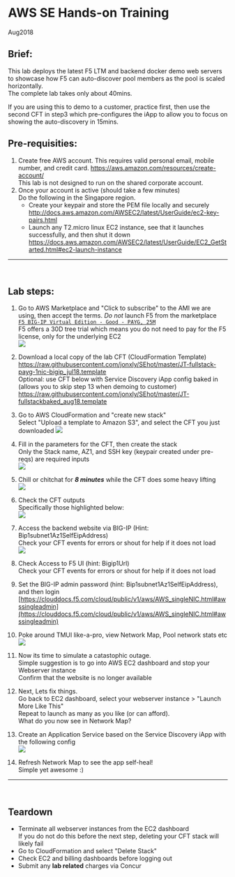 # AWS SE Hands-on Training

Aug2018
<br>
## Brief:
This lab deploys the latest F5 LTM and backend docker demo web servers to showcase how F5 can auto-discover pool members as the pool is scaled horizontally.  
The complete lab takes only about 40mins.  

If you are using this to demo to a customer, practice first, then use the second CFT in step3 which pre-configures the iApp to allow you to focus on showing the auto-discovery in 15mins.  

## Pre-requisities:
1. Create free AWS account. This requires valid personal email, mobile number, and credit card.
   https://aws.amazon.com/resources/create-account/  
   This lab is not designed to run on the shared corporate account.
2. Once your account is active (should take a few minutes)  
   Do the following in the Singapore region.    
   - Create your keypair and store the PEM file locally and securely  
     http://docs.aws.amazon.com/AWSEC2/latest/UserGuide/ec2-key-pairs.html
   - Launch any T2.micro linux EC2 instance, see that it launches successfully, and then shut it down  
     https://docs.aws.amazon.com/AWSEC2/latest/UserGuide/EC2_GetStarted.html#ec2-launch-instance

---
<br>

## Lab steps:
1. Go to AWS Marketplace and "Click to subscribe" to the AMI we are using, then accept the terms. *Do not* launch F5 from the marketplace  
   [```F5 BIG-IP Virtual Edition - Good - PAYG, 25M```](https://aws.amazon.com/marketplace/pp/B079C44MFH?qid=1532871168475)  
   F5 offers a 30D tree trial which means you do not need to pay for the F5 license, only for the underlying EC2  
   ![](images/F5mktplace1.png)

2. Download a local copy of the lab CFT (CloudFormation Template)  
   https://raw.githubusercontent.com/jonxly/SEhot/master/JT-fullstack-payg-1nic-bigip_jul18.template  
   Optional: use CFT below with Service Discovery iApp config baked in (allows you to skip step 13 when demoing to customer)
   https://raw.githubusercontent.com/jonxly/SEhot/master/JT-fullstackbaked_aug18.template

3. Go to AWS CloudFormation and "create new stack"  
   Select "Upload a template to Amazon S3", and select the CFT you just downloaded
   ![](images/cft1.png)

4. Fill in the parameters for the CFT, then create the stack  
   Only the Stack name, AZ1, and SSH key (keypair created under pre-reqs) are required inputs  
   ![](images/cft3_input.png)

5. Chill or chitchat for _**8 minutes**_ while the CFT does some heavy lifting  
   ![](images/chill.jpg)

6. Check the CFT outputs  
   Specifically those highlighted below:  
   ![](images/cft4_output.png)

7. Access the backend website via BIG-IP (Hint: Bip1subnet1Az1SelfEipAddress)  
   Check your CFT events for errors or shout for help if it does not load  
   ![](images/wsvr.png) 

8. Check Access to F5 UI (hint: Bigip1Url)  
   Check your CFT events for errors or shout for help if it does not load

9. Set the BIG-IP admin password (hint: Bip1subnet1Az1SelfEipAddress), and then login  
   [https://clouddocs.f5.com/cloud/public/v1/aws/AWS_singleNIC.html#awssingleadmin](https://clouddocs.f5.com/cloud/public/v1/aws/AWS_singleNIC.html#awssingleadmin)

10. Poke around TMUI like-a-pro, view Network Map, Pool network stats etc  
    ![](images/networkmap.png)

11. Now its time to simulate a catastophic outage.  
    Simple suggestion is to go into AWS EC2 dashboard and stop your Webserver instance  
    Confirm that the website is no longer available  

12. Next, Lets fix things.  
    Go back to EC2 dashboard, select your webserver instance > "Launch More Like This"  
    Repeat to launch as many as you like (or can afford).  
    What do you now see in Network Map?
    
13. Create an Application Service based on the Service Discovery iApp with the following config  
    ![](images/sdiapp_settings.png)

14. Refresh Network Map to see the app self-heal!  
    Simple yet awesome :)

---
<br>

## **Teardown**
- Terminate all webserver instances from the EC2 dashboard  
  If you do not do this before the next step, deleting your CFT stack will likely fail
- Go to CloudFormation and select "Delete Stack"
- Check EC2 and billing dashboards before logging out
- Submit any **lab related** charges via Concur


## 